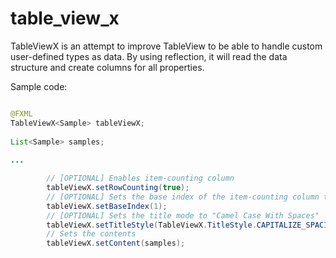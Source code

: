 # table_view_x
TableViewX is an attempt to improve TableView to be able to handle custom user-defined types as data.  By using reflection, it will read the data structure and create columns for all properties.


Sample code:
```java

@FXML
TableViewX<Sample> tableViewX;
        
List<Sample> samples;
        
...

        // [OPTIONAL] Enables item-counting column
        tableViewX.setRowCounting(true);
        // [OPTIONAL] Sets the base index of the item-counting column to One-based
        tableViewX.setBaseIndex(1);
        // [OPTIONAL] Sets the title mode to "Camel Case With Spaces"
        tableViewX.setTitleStyle(TableViewX.TitleStyle.CAPITALIZE_SPACING);
        // Sets the contents
        tableViewX.setContent(samples);
```
